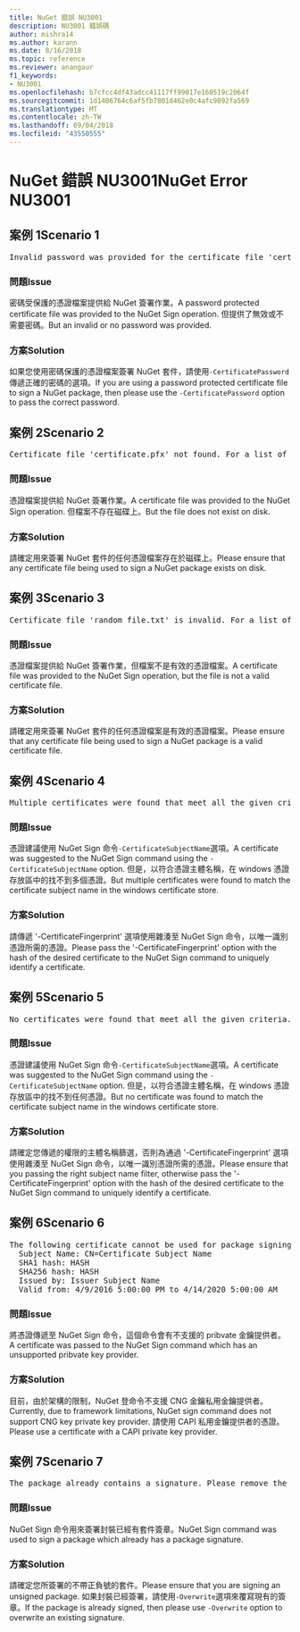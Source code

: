 ```yaml
---
title: NuGet 錯誤 NU3001
description: NU3001 錯誤碼
author: mishra14
ms.author: karann
ms.date: 8/16/2018
ms.topic: reference
ms.reviewer: anangaur
f1_keywords:
- NU3001
ms.openlocfilehash: b7cfcc4df43adcc41117ff99017e160519c2064f
ms.sourcegitcommit: 1d1406764c6af5fb7801d462e0c4afc9092fa569
ms.translationtype: MT
ms.contentlocale: zh-TW
ms.lasthandoff: 09/04/2018
ms.locfileid: "43550555"
---
```

# <a name="nuget-error-nu3001"></a><span data-ttu-id="75e05-103">NuGet 錯誤 NU3001</span><span class="sxs-lookup"><span data-stu-id="75e05-103">NuGet Error NU3001</span></span>

## <a name="scenario-1"></a><span data-ttu-id="75e05-104">案例 1</span><span class="sxs-lookup"><span data-stu-id="75e05-104">Scenario 1</span></span>

<pre>Invalid password was provided for the certificate file 'certificate.pfx'. Please provide a valid password using the '-CertificatePassword' option.</pre>

### <a name="issue"></a><span data-ttu-id="75e05-105">問題</span><span class="sxs-lookup"><span data-stu-id="75e05-105">Issue</span></span>

<span data-ttu-id="75e05-106">密碼受保護的憑證檔案提供給 NuGet 簽署作業。</span><span class="sxs-lookup"><span data-stu-id="75e05-106">A password protected certificate file was provided to the NuGet Sign operation.</span></span> <span data-ttu-id="75e05-107">但提供了無效或不需要密碼。</span><span class="sxs-lookup"><span data-stu-id="75e05-107">But an invalid or no password was provided.</span></span>


### <a name="solution"></a><span data-ttu-id="75e05-108">方案</span><span class="sxs-lookup"><span data-stu-id="75e05-108">Solution</span></span>

<span data-ttu-id="75e05-109">如果您使用密碼保護的憑證檔案簽署 NuGet 套件，請使用`-CertificatePassword`傳遞正確的密碼的選項。</span><span class="sxs-lookup"><span data-stu-id="75e05-109">If you are using a password protected certificate file to sign a NuGet package, then please use the `-CertificatePassword` option to pass the correct password.</span></span>



## <a name="scenario-2"></a><span data-ttu-id="75e05-110">案例 2</span><span class="sxs-lookup"><span data-stu-id="75e05-110">Scenario 2</span></span>

<pre>Certificate file 'certificate.pfx' not found. For a list of accepted ways to provide a certificate, please visit https://docs.nuget.org/docs/reference/command-line-reference.</pre>

### <a name="issue"></a><span data-ttu-id="75e05-111">問題</span><span class="sxs-lookup"><span data-stu-id="75e05-111">Issue</span></span>

<span data-ttu-id="75e05-112">憑證檔案提供給 NuGet 簽署作業。</span><span class="sxs-lookup"><span data-stu-id="75e05-112">A certificate file was provided to the NuGet Sign operation.</span></span> <span data-ttu-id="75e05-113">但檔案不存在磁碟上。</span><span class="sxs-lookup"><span data-stu-id="75e05-113">But the file does not exist on disk.</span></span>


### <a name="solution"></a><span data-ttu-id="75e05-114">方案</span><span class="sxs-lookup"><span data-stu-id="75e05-114">Solution</span></span>

<span data-ttu-id="75e05-115">請確定用來簽署 NuGet 套件的任何憑證檔案存在於磁碟上。</span><span class="sxs-lookup"><span data-stu-id="75e05-115">Please ensure that any certificate file being used to sign a NuGet package exists on disk.</span></span>



## <a name="scenario-3"></a><span data-ttu-id="75e05-116">案例 3</span><span class="sxs-lookup"><span data-stu-id="75e05-116">Scenario 3</span></span>

<pre>Certificate file 'random_file.txt' is invalid. For a list of accepted ways to provide a certificate, please visit https://docs.nuget.org/docs/reference/command-line-reference.</pre>

### <a name="issue"></a><span data-ttu-id="75e05-117">問題</span><span class="sxs-lookup"><span data-stu-id="75e05-117">Issue</span></span>

<span data-ttu-id="75e05-118">憑證檔案提供給 NuGet 簽署作業，但檔案不是有效的憑證檔案。</span><span class="sxs-lookup"><span data-stu-id="75e05-118">A certificate file was provided to the NuGet Sign operation, but the file is not a valid certificate file.</span></span>


### <a name="solution"></a><span data-ttu-id="75e05-119">方案</span><span class="sxs-lookup"><span data-stu-id="75e05-119">Solution</span></span>

<span data-ttu-id="75e05-120">請確定用來簽署 NuGet 套件的任何憑證檔案是有效的憑證檔案。</span><span class="sxs-lookup"><span data-stu-id="75e05-120">Please ensure that any certificate file being used to sign a NuGet package is a valid certificate file.</span></span>



## <a name="scenario-4"></a><span data-ttu-id="75e05-121">案例 4</span><span class="sxs-lookup"><span data-stu-id="75e05-121">Scenario 4</span></span>

<pre>Multiple certificates were found that meet all the given criteria. Use the '-CertificateFingerprint' option with the hash of the desired certificate.</pre>

### <a name="issue"></a><span data-ttu-id="75e05-122">問題</span><span class="sxs-lookup"><span data-stu-id="75e05-122">Issue</span></span>

<span data-ttu-id="75e05-123">憑證建議使用 NuGet Sign 命令`-CertificateSubjectName`選項。</span><span class="sxs-lookup"><span data-stu-id="75e05-123">A certificate was suggested to the NuGet Sign command using the `-CertificateSubjectName` option.</span></span> <span data-ttu-id="75e05-124">但是，以符合憑證主體名稱，在 windows 憑證存放區中的找不到多個憑證。</span><span class="sxs-lookup"><span data-stu-id="75e05-124">But multiple certificates were found to match the certificate subject name in the windows certificate store.</span></span>


### <a name="solution"></a><span data-ttu-id="75e05-125">方案</span><span class="sxs-lookup"><span data-stu-id="75e05-125">Solution</span></span>

<span data-ttu-id="75e05-126">請傳遞 '-CertificateFingerprint' 選項使用雜湊至 NuGet Sign 命令，以唯一識別憑證所需的憑證。</span><span class="sxs-lookup"><span data-stu-id="75e05-126">Please pass the '-CertificateFingerprint' option with the hash of the desired certificate to the NuGet Sign command to uniquely identify a certificate.</span></span>



## <a name="scenario-5"></a><span data-ttu-id="75e05-127">案例 5</span><span class="sxs-lookup"><span data-stu-id="75e05-127">Scenario 5</span></span>

<pre>No certificates were found that meet all the given criteria. For a list of accepted ways to provide a certificate, please visit https://docs.nuget.org/docs/reference/command-line-reference.</pre>

### <a name="issue"></a><span data-ttu-id="75e05-128">問題</span><span class="sxs-lookup"><span data-stu-id="75e05-128">Issue</span></span>

<span data-ttu-id="75e05-129">憑證建議使用 NuGet Sign 命令`-CertificateSubjectName`選項。</span><span class="sxs-lookup"><span data-stu-id="75e05-129">A certificate was suggested to the NuGet Sign command using the `-CertificateSubjectName` option.</span></span> <span data-ttu-id="75e05-130">但是，以符合憑證主體名稱，在 windows 憑證存放區中的找不到任何憑證。</span><span class="sxs-lookup"><span data-stu-id="75e05-130">But no certificate was found to match the certificate subject name in the windows certificate store.</span></span>


### <a name="solution"></a><span data-ttu-id="75e05-131">方案</span><span class="sxs-lookup"><span data-stu-id="75e05-131">Solution</span></span>

<span data-ttu-id="75e05-132">請確定您傳遞的權限的主體名稱篩選，否則為通過 '-CertificateFingerprint' 選項使用雜湊至 NuGet Sign 命令，以唯一識別憑證所需的憑證。</span><span class="sxs-lookup"><span data-stu-id="75e05-132">Please ensure that you passing the right subject name filter, otherwise pass the '-CertificateFingerprint' option with the hash of the desired certificate to the NuGet Sign command to uniquely identify a certificate.</span></span>



## <a name="scenario-6"></a><span data-ttu-id="75e05-133">案例 6</span><span class="sxs-lookup"><span data-stu-id="75e05-133">Scenario 6</span></span>

<pre>The following certificate cannot be used for package signing as the private key provider is unsupported:
  Subject Name: CN=Certificate Subject Name
  SHA1 hash: HASH
  SHA256 hash: HASH
  Issued by: Issuer Subject Name
  Valid from: 4/9/2016 5:00:00 PM to 4/14/2020 5:00:00 AM</pre>

### <a name="issue"></a><span data-ttu-id="75e05-134">問題</span><span class="sxs-lookup"><span data-stu-id="75e05-134">Issue</span></span>

<span data-ttu-id="75e05-135">將憑證傳遞至 NuGet Sign 命令，這個命令會有不支援的 pribvate 金鑰提供者。</span><span class="sxs-lookup"><span data-stu-id="75e05-135">A certificate was passed to the NuGet Sign command which has an unsupported pribvate key provider.</span></span> 


### <a name="solution"></a><span data-ttu-id="75e05-136">方案</span><span class="sxs-lookup"><span data-stu-id="75e05-136">Solution</span></span>

<span data-ttu-id="75e05-137">目前，由於架構的限制，NuGet 登命令不支援 CNG 金鑰私用金鑰提供者。</span><span class="sxs-lookup"><span data-stu-id="75e05-137">Currently, due to framework limitations, NuGet sign command does not support CNG key private key provider.</span></span> <span data-ttu-id="75e05-138">請使用 CAPI 私用金鑰提供者的憑證。</span><span class="sxs-lookup"><span data-stu-id="75e05-138">Please use a certificate with a CAPI private key provider.</span></span>



## <a name="scenario-7"></a><span data-ttu-id="75e05-139">案例 7</span><span class="sxs-lookup"><span data-stu-id="75e05-139">Scenario 7</span></span>

<pre>The package already contains a signature. Please remove the existing signature before adding a new signature.</pre>

### <a name="issue"></a><span data-ttu-id="75e05-140">問題</span><span class="sxs-lookup"><span data-stu-id="75e05-140">Issue</span></span>

<span data-ttu-id="75e05-141">NuGet Sign 命令用來簽署封裝已經有套件簽章。</span><span class="sxs-lookup"><span data-stu-id="75e05-141">NuGet Sign command was used to sign a package which already has a package signature.</span></span>


### <a name="solution"></a><span data-ttu-id="75e05-142">方案</span><span class="sxs-lookup"><span data-stu-id="75e05-142">Solution</span></span>

<span data-ttu-id="75e05-143">請確定您所簽署的不帶正負號的套件。</span><span class="sxs-lookup"><span data-stu-id="75e05-143">Please ensure that you are signing an unsigned package.</span></span> <span data-ttu-id="75e05-144">如果封裝已經簽署，請使用`-Overwrite`選項來覆寫現有的簽章。</span><span class="sxs-lookup"><span data-stu-id="75e05-144">If the package is already signed, then please use `-Overwrite` option to overwrite an existing signature.</span></span>


